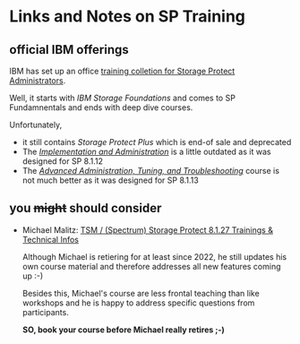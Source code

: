 # Links and Notes on SP Training

## official IBM offerings
IBM has set up an office [training colletion for Storage Protect Administrators](https://www.ibm.com/training/collection/ibm-storage-protect-administrator-893).

Well, it starts with _IBM Storage Foundations_ and comes to SP Fundamnentals and ends with deep dive courses.

Unfortunately,

- it still contains _Storage Protect Plus_ which is end-of sale and deprecated
- The [_Implementation and Administration_](https://www.ibm.com/training/course/ibm-storage-protect-version-8112-implementation-and-administration-TS619G) is a little outdated as it was designed for SP 8.1.12
- The [_Advanced Administration, Tuning, and Troubleshooting_](https://www.ibm.com/training/course/ibm-storage-protect-8113-advanced-administration-tuning-and-troubleshooting-TS629G) course is not much better as it was designed for SP 8.1.13

## you ~~might~~ **should** consider

- Michael Malitz: [TSM / (Spectrum) Storage Protect 8.1.27 Trainings & Technical Infos](https://www.mm-it.at/de/portfolio_courses.html)

  Although Michael is retiering for at least since 2022, he still updates his own course material and therefore addresses all new features coming up :-)

  Besides this, Michael's course are less frontal teaching than like workshops and he is happy to address specific questions from participants.

  **SO, book your course before Michael really retires ;-)**
